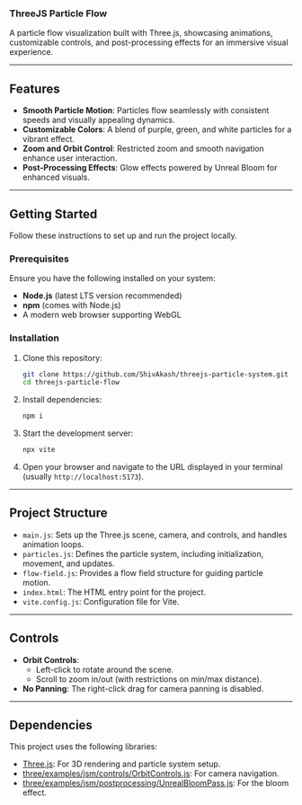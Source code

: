 ### ThreeJS Particle Flow

A particle flow visualization built with Three.js, showcasing animations, customizable controls, and post-processing effects for an immersive visual experience.

---

## Features

- **Smooth Particle Motion**: Particles flow seamlessly with consistent speeds and visually appealing dynamics.
- **Customizable Colors**: A blend of purple, green, and white particles for a vibrant effect.
- **Zoom and Orbit Control**: Restricted zoom and smooth navigation enhance user interaction.
- **Post-Processing Effects**: Glow effects powered by Unreal Bloom for enhanced visuals.

---

## Getting Started

Follow these instructions to set up and run the project locally.

### Prerequisites

Ensure you have the following installed on your system:

- **Node.js** (latest LTS version recommended)
- **npm** (comes with Node.js)
- A modern web browser supporting WebGL

### Installation

1. Clone this repository:
   ```bash
   git clone https://github.com/ShivAkash/threejs-particle-system.git
   cd threejs-particle-flow
   ```

2. Install dependencies:
   ```bash
   npm i
   ```

3. Start the development server:
   ```bash
   npx vite
   ```

4. Open your browser and navigate to the URL displayed in your terminal (usually `http://localhost:5173`).

---

## Project Structure

- `main.js`: Sets up the Three.js scene, camera, and controls, and handles animation loops.
- `particles.js`: Defines the particle system, including initialization, movement, and updates.
- `flow-field.js`: Provides a flow field structure for guiding particle motion.
- `index.html`: The HTML entry point for the project.
- `vite.config.js`: Configuration file for Vite.

---

## Controls

- **Orbit Controls**:
  - Left-click to rotate around the scene.
  - Scroll to zoom in/out (with restrictions on min/max distance).
- **No Panning**: The right-click drag for camera panning is disabled.

---

## Dependencies

This project uses the following libraries:

- [Three.js](https://threejs.org/): For 3D rendering and particle system setup.
- [three/examples/jsm/controls/OrbitControls.js](https://threejs.org/docs/#examples/en/controls/OrbitControls): For camera navigation.
- [three/examples/jsm/postprocessing/UnrealBloomPass.js](https://threejs.org/docs/#examples/en/postprocessing/UnrealBloomPass): For the bloom effect.
